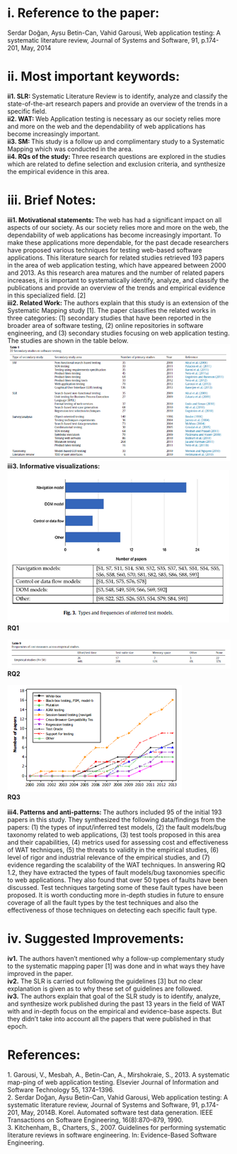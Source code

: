 <h1>i.	Reference to the paper: </h1>
Serdar Doğan, Aysu Betin-Can, Vahid Garousi, Web application testing: A systematic literature review, Journal of Systems and Software, 91, p.174-201, May, 2014</br>

<h1>ii.	Most important keywords: </h1>
<b>ii1. SLR: </b>Systematic Literature Review is to identify, analyze and classify the state-of-the-art research papers and provide an overview of the trends in a specific field.</br>
<b>ii2. WAT: </b>Web Application testing is necessary as our society relies more and more on the web and the dependability of web applications has become increasingly important.</br>
<b>ii3. SM: </b> This study is a follow up and complimentary study to a Systematic Mapping which was conducted in the area.</br>
<b>ii4. RQs of the study: </b> Three research questions are explored in the studies which are related to define selection and exclusion criteria, and synthesize the empirical evidence in this area.</br>

<h1>iii. Brief Notes: </h1>
<b>iii1. Motivational statements: </b> The web has had a significant impact on all aspects of our society. As our society relies more and more on the web, the dependability of web applications has become increasingly important. To make these applications more dependable, for the past decade researchers have proposed various techniques for testing web-based software applications. This literature search for related studies retrieved 193 papers in the area of web application testing, which have appeared between 2000 and 2013. As this research area matures and the number of related papers increases, it is important to systematically identify, analyze, and classify the publications and provide an overview of the trends and empirical evidence in this specialized field. [2]</br>
<b>iii2. Related Work: </b>The authors explain that this study is an extension of the Systematic Mapping study [1]. The paper classifies the related works in three categories: (1) secondary studies that have been reported in the broader area of software testing, (2) online repositories in software engineering, and (3) secondary studies focusing on web application testing. The studies are shown in the table below.</br>
<img src = "1. secondary studies.png"> </br>
<b>iii3. Informative visualizations:</b> </br>
<img src = "2. rq1.png"> </br>
<b>RQ1</b> </br></br>
<img src = "3. rq2.png"> </br>
<b>RQ2</b> </br></br>
<img src = "4. rq3.png"> </br>
<b>RQ3</b> </br></br>
<b>iii4. Patterns and anti-patterns: </b>The authors included 95 of the initial 193 papers in this study. They synthesized the following data/findings from the papers: (1) the types of input/inferred test models, (2) the fault models/bug taxonomy related to web applications, (3) test tools proposed in this area and their capabilities, (4) metrics used for assessing cost and effectiveness of WAT techniques, (5) the threats to validity in the empirical studies, (6) level of rigor and industrial relevance of the empirical studies, and (7) evidence regarding the scalability of the WAT techniques. In answering RQ 1.2, they have extracted the types of fault models/bug taxonomies specific to web applications. They also found that over 50 types of faults have been discussed. Test techniques targeting some of these fault types have been proposed. It is worth conducting more in-depth studies in future to ensure coverage of all the fault types by the test techniques and also the effectiveness of those techniques on detecting each specific fault type.</br>

<h1>iv.	Suggested Improvements:</h1> 
<b>iv1.</b> The authors haven’t mentioned why a follow-up complementary study to the systematic mapping paper [1] was done and in what ways they have improved in the paper. </br>
<b>iv2.</b> The SLR is carried out following the guidelines [3] but no clear explanation is given as to why these set of guidelines are followed.</br>
<b>iv3.</b> The authors explain that goal of the SLR study is to identify, analyze, and synthesize work published during the past 13 years in the field of WAT with and in-depth focus on the empirical and evidence-base aspects. But they didn’t take into account all the papers that were published in that epoch.</br>

<h1>References:</h1>
1.	Garousi, V., Mesbah, A., Betin-Can, A., Mirshokraie, S., 2013. A systematic map-ping of web application testing. Elsevier Journal of Information and Software Technology 55, 1374–1396.</br>
2.	Serdar Doğan, Aysu Betin-Can, Vahid Garousi, Web application testing: A systematic literature review, Journal of Systems and Software, 91, p.174-201, May, 2014B. Korel. Automated software test data generation. IEEE Transactions on Software Engineering, 16(8):870–879, 1990. </br>
3.	Kitchenham, B., Charters, S., 2007. Guidelines for performing systematic literature reviews in software engineering. In: Evidence-Based Software Engineering.</br>
